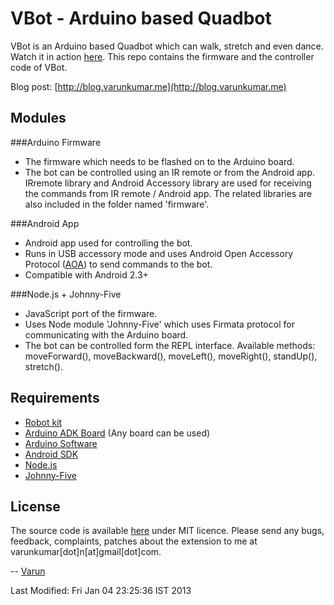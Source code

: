 VBot - Arduino based Quadbot
============================
VBot is an Arduino based Quadbot which can walk, stretch and even dance. Watch it in action [here](http://www.youtube.com/watch?v=lD_z1iR0yf0). This repo contains the firmware and the controller code of VBot. 

Blog post: [http://blog.varunkumar.me](http://blog.varunkumar.me)

Modules
-------
###Arduino Firmware
- The firmware which needs to be flashed on to the Arduino board. 
- The bot can be controlled using an IR remote or from the Android app. IRremote library and Android Accessory library are used for receiving the commands from IR remote / Android app. The related libraries are also included in the folder named 'firmware'.

###Android App
- Android app used for controlling the bot.
- Runs in USB accessory mode and uses Android Open Accessory Protocol ([AOA](http://source.android.com/tech/accessories/index.html)) to send commands to the bot.
- Compatible with Android 2.3+

###Node.js + Johnny-Five
- JavaScript port of the firmware.
- Uses Node module 'Johnny-Five' which uses Firmata protocol for communicating with the Arduino board.
- The bot can be controlled form the REPL interface. Available methods: moveForward(), moveBackward(), moveLeft(), moveRight(), standUp(), stretch().

Requirements
------------
- [Robot kit](http://www.simplelabs.co.in/content/quadbot-4-legged-walking-robot-kit-diy-robot-kit)
- [Arduino ADK Board](http://arduino.cc/en/Main/ArduinoBoardADK) (Any board can be used)
- [Arduino Software](http://www.arduino.cc/)
- [Android SDK](http://developer.android.com/sdk/index.html)
- [Node.js](http://nodejs.org/)
- [Johnny-Five](https://github.com/rwldrn/johnny-five)

License
-------
The source code is available [here](https://github.com/varunkumar/vbot) under MIT licence. Please send any bugs, feedback, complaints, patches about the extension to me at varunkumar[dot]n[at]gmail[dot]com.

-- [Varun](http://www.varunkumar.me)

Last Modified: Fri Jan 04 23:25:36 IST 2013
